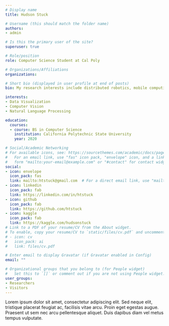 ```yaml
---
# Display name
title: Hudson Stuck

# Username (this should match the folder name)
authors:
- admin

# Is this the primary user of the site?
superuser: true

# Role/position
role: Computer Science Student at Cal Poly

# Organizations/Affiliations
organizations:

# Short bio (displayed in user profile at end of posts)
bio: My research interests include distributed robotics, mobile computing and programmable matter.

interests:
- Data Visualization
- Computer Vision
- Natural Language Processing

education:
  courses:
  - course: BS in Computer Science
    institution: California Polytechnic State University
    year: 2020

# Social/Academic Networking
# For available icons, see: https://sourcethemes.com/academic/docs/page-builder/#icons
#   For an email link, use "fas" icon pack, "envelope" icon, and a link in the
#   form "mailto:your-email@example.com" or "#contact" for contact widget.
social:
- icon: envelope
  icon_pack: fas
  link: mailto:htstuck@gmail.com  # For a direct email link, use "mailto:test@example.org".
- icon: linkedin
  icon_pack: fab
  link: https://linkedin.com/in/htstuck
- icon: github
  icon_pack: fab
  link: https://github.com/htstuck
- icon: kaggle
  icon_pack: fab
  link: https://kaggle.com/hudsonstuck
# Link to a PDF of your resume/CV from the About widget.
# To enable, copy your resume/CV to `static/files/cv.pdf` and uncomment the lines below.
# - icon: cv
#   icon_pack: ai
#   link: files/cv.pdf

# Enter email to display Gravatar (if Gravatar enabled in Config)
email: ""

# Organizational groups that you belong to (for People widget)
#   Set this to `[]` or comment out if you are not using People widget.
user_groups:
- Researchers
- Visitors
---
```


Lorem ipsum dolor sit amet, consectetur adipiscing elit. Sed neque elit, tristique placerat feugiat ac, facilisis vitae arcu. Proin eget egestas augue. Praesent ut sem nec arcu pellentesque aliquet. Duis dapibus diam vel metus tempus vulputate.
